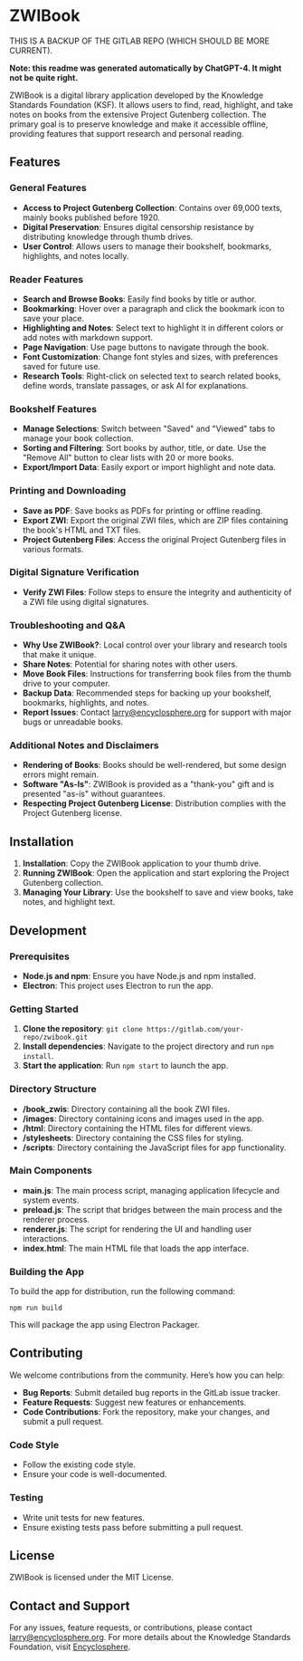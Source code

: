 # ZWIBook

THIS IS A BACKUP OF THE GITLAB REPO (WHICH SHOULD BE MORE CURRENT).

**Note: this readme was generated automatically by ChatGPT-4. It might not be quite right.**

ZWIBook is a digital library application developed by the Knowledge Standards Foundation (KSF). It allows users to find, read, highlight, and take notes on books from the extensive Project Gutenberg collection. The primary goal is to preserve knowledge and make it accessible offline, providing features that support research and personal reading.

## Features

### General Features
- **Access to Project Gutenberg Collection**: Contains over 69,000 texts, mainly books published before 1920.
- **Digital Preservation**: Ensures digital censorship resistance by distributing knowledge through thumb drives.
- **User Control**: Allows users to manage their bookshelf, bookmarks, highlights, and notes locally.

### Reader Features
- **Search and Browse Books**: Easily find books by title or author.
- **Bookmarking**: Hover over a paragraph and click the bookmark icon to save your place.
- **Highlighting and Notes**: Select text to highlight it in different colors or add notes with markdown support.
- **Page Navigation**: Use page buttons to navigate through the book.
- **Font Customization**: Change font styles and sizes, with preferences saved for future use.
- **Research Tools**: Right-click on selected text to search related books, define words, translate passages, or ask AI for explanations.

### Bookshelf Features
- **Manage Selections**: Switch between "Saved" and "Viewed" tabs to manage your book collection.
- **Sorting and Filtering**: Sort books by author, title, or date. Use the "Remove All" button to clear lists with 20 or more books.
- **Export/Import Data**: Easily export or import highlight and note data.

### Printing and Downloading
- **Save as PDF**: Save books as PDFs for printing or offline reading.
- **Export ZWI**: Export the original ZWI files, which are ZIP files containing the book's HTML and TXT files.
- **Project Gutenberg Files**: Access the original Project Gutenberg files in various formats.

### Digital Signature Verification
- **Verify ZWI Files**: Follow steps to ensure the integrity and authenticity of a ZWI file using digital signatures.

### Troubleshooting and Q&A
- **Why Use ZWIBook?**: Local control over your library and research tools that make it unique.
- **Share Notes**: Potential for sharing notes with other users.
- **Move Book Files**: Instructions for transferring book files from the thumb drive to your computer.
- **Backup Data**: Recommended steps for backing up your bookshelf, bookmarks, highlights, and notes.
- **Report Issues**: Contact larry@encyclosphere.org for support with major bugs or unreadable books.

### Additional Notes and Disclaimers
- **Rendering of Books**: Books should be well-rendered, but some design errors might remain.
- **Software "As-Is"**: ZWIBook is provided as a "thank-you" gift and is presented "as-is" without guarantees.
- **Respecting Project Gutenberg License**: Distribution complies with the Project Gutenberg license.

## Installation

1. **Installation**: Copy the ZWIBook application to your thumb drive.
2. **Running ZWIBook**: Open the application and start exploring the Project Gutenberg collection.
3. **Managing Your Library**: Use the bookshelf to save and view books, take notes, and highlight text.

## Development

### Prerequisites
- **Node.js and npm**: Ensure you have Node.js and npm installed.
- **Electron**: This project uses Electron to run the app.

### Getting Started
1. **Clone the repository**: `git clone https://gitlab.com/your-repo/zwibook.git`
2. **Install dependencies**: Navigate to the project directory and run `npm install`.
3. **Start the application**: Run `npm start` to launch the app.

### Directory Structure
- **/book_zwis**: Directory containing all the book ZWI files.
- **/images**: Directory containing icons and images used in the app.
- **/html**: Directory containing the HTML files for different views.
- **/stylesheets**: Directory containing the CSS files for styling.
- **/scripts**: Directory containing the JavaScript files for app functionality.

### Main Components
- **main.js**: The main process script, managing application lifecycle and system events.
- **preload.js**: The script that bridges between the main process and the renderer process.
- **renderer.js**: The script for rendering the UI and handling user interactions.
- **index.html**: The main HTML file that loads the app interface.

### Building the App
To build the app for distribution, run the following command:
```
npm run build
```
This will package the app using Electron Packager.

## Contributing

We welcome contributions from the community. Here’s how you can help:
- **Bug Reports**: Submit detailed bug reports in the GitLab issue tracker.
- **Feature Requests**: Suggest new features or enhancements.
- **Code Contributions**: Fork the repository, make your changes, and submit a pull request.

### Code Style
- Follow the existing code style.
- Ensure your code is well-documented.

### Testing
- Write unit tests for new features.
- Ensure existing tests pass before submitting a pull request.

## License

ZWIBook is licensed under the MIT License.

## Contact and Support

For any issues, feature requests, or contributions, please contact larry@encyclosphere.org. For more details about the Knowledge Standards Foundation, visit [Encyclosphere](https://encyclosphere.org).
